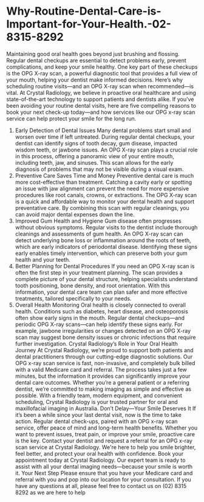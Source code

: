 # Why-Routine-Dental-Care-is-Important-for-Your-Health.-02-8315-8292
Maintaining good oral health goes beyond just brushing and flossing. Regular dental checkups are essential to detect problems early, prevent complications, and keep your smile healthy. One key part of these checkups is the OPG X-ray scan, a powerful diagnostic tool that provides a full view of your mouth, helping your dentist make informed decisions. Here’s why scheduling routine visits—and an OPG X-ray scan when recommended—is vital.
At Crystal Radiology, we believe in proactive oral healthcare and using state-of-the-art technology to support patients and dentists alike. If you’ve been avoiding your routine dental visits, here are five compelling reasons to book your next check-up today—and how services like our OPG x-ray scan service can help protect your smile for the long run.
1. Early Detection of Dental Issues
Many dental problems start small and worsen over time if left untreated. During regular dental checkups, your dentist can identify signs of tooth decay, gum disease, impacted wisdom teeth, or jawbone issues. An OPG X-ray scan plays a crucial role in this process, offering a panoramic view of your entire mouth, including teeth, jaw, and sinuses. This scan allows for the early diagnosis of problems that may not be visible during a visual exam.
2. Preventive Care Saves Time and Money
Preventive dental care is much more cost-effective than treatment. Catching a cavity early or spotting an issue with jaw alignment can prevent the need for more expensive procedures like root canals, crowns, or extractions. The OPG X-ray scan is a quick and affordable way to monitor your dental health and support preventative care. By combining this scan with regular cleanings, you can avoid major dental expenses down the line.
3. Improved Gum Health and Hygiene
Gum disease often progresses without obvious symptoms. Regular visits to the dentist include thorough cleanings and assessments of gum health. An OPG X-ray scan can detect underlying bone loss or inflammation around the roots of teeth, which are early indicators of periodontal disease. Identifying these signs early enables timely intervention, which can preserve both your gum health and your teeth.
4. Better Planning for Dental Procedures
If you need an OPG X-ray scan is often the first step in your treatment planning. The scan provides a complete picture of your dental structure, helping specialists understand tooth positioning, bone density, and root orientation. With this information, your dental care team can plan safer and more effective treatments, tailored specifically to your needs.
5. Overall Health Monitoring
Oral health is closely connected to overall health. Conditions such as diabetes, heart disease, and osteoporosis often show early signs in the mouth. Regular dental checkups—and periodic OPG X-ray scans—can help identify these signs early. For example, jawbone irregularities or changes detected on an OPG X-ray scan may suggest bone density issues or chronic infections that require further investigation.
Crystal Radiology’s Role in Your Oral Health Journey
At Crystal Radiology, we’re proud to support both patients and dental practitioners through our cutting-edge diagnostic solutions. Our OPG x-ray scan service is fast, non-invasive, and completely bulk billed with a valid Medicare card and referral. The process takes just a few minutes, but the information it provides can significantly improve your dental care outcomes.
Whether you’re a general patient or a referring dentist, we’re committed to making imaging as simple and effective as possible. With a friendly team, modern equipment, and convenient scheduling, Crystal Radiology is your trusted partner for oral and maxillofacial imaging in Australia.
Don’t Delay—Your Smile Deserves It
If it’s been a while since your last dental visit, now is the time to take action. Regular dental check-ups, paired with an OPG x-ray scan service, offer peace of mind and long-term health benefits. Whether you want to prevent issues, treat pain, or improve your smile, proactive care is the key.
Contact your dentist and request a referral for an OPG x-ray scan service at Crystal Radiology. We're here to help you smile brighter, feel better, and protect your oral health with confidence.
Book your appointment today at Crystal Radiology. Our expert team is ready to assist with all your dental imaging needs—because your smile is worth it.
Your Next Step
Please ensure that you have your Medicare card and referral with you and pop into our location for your consultation. If you have any questions at all, please feel free to contact us on (02) 8315 8292  as we are here to help
